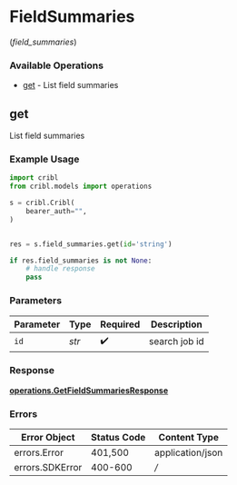 # FieldSummaries
(*field_summaries*)

### Available Operations

* [get](#get) - List field summaries

## get

List field summaries

### Example Usage

```python
import cribl
from cribl.models import operations

s = cribl.Cribl(
    bearer_auth="",
)


res = s.field_summaries.get(id='string')

if res.field_summaries is not None:
    # handle response
    pass
```

### Parameters

| Parameter          | Type               | Required           | Description        |
| ------------------ | ------------------ | ------------------ | ------------------ |
| `id`               | *str*              | :heavy_check_mark: | search job id      |


### Response

**[operations.GetFieldSummariesResponse](../../models/operations/getfieldsummariesresponse.md)**
### Errors

| Error Object     | Status Code      | Content Type     |
| ---------------- | ---------------- | ---------------- |
| errors.Error     | 401,500          | application/json |
| errors.SDKError  | 400-600          | */*              |
